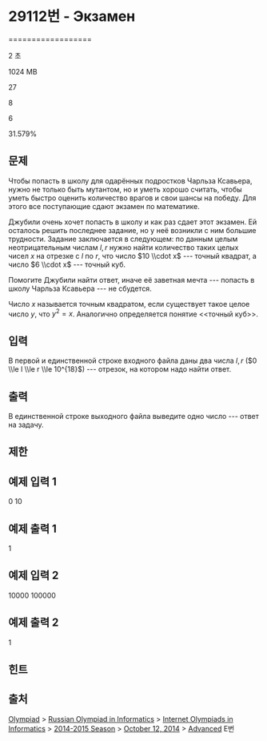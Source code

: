 # 29112번 - Экзамен


==================

2 초

1024 MB

27

8

6

31.579%

문제
--

Чтобы попасть в школу для одарённых подростков Чарльза Ксавьера, нужно не только быть мутантом, но и уметь хорошо считать, чтобы уметь быстро оценить количество врагов и свои шансы на победу. Для этого все поступающие сдают экзамен по математике.

Джубили очень хочет попасть в школу и как раз сдает этот экзамен. Ей осталось решить последнее задание, но у неё возникли с ним большие трудности. Задание заключается в следующем: по данным целым неотрицательным числам $l, r$ нужно найти количество таких целых чисел $x$ на отрезке с $l$ по $r$, что число $10 \\cdot x$ --- точный квадрат, а число $6 \\cdot x$ --- точный куб.

Помогите Джубили найти ответ, иначе её заветная мечта --- попасть в школу Чарльза Ксавьера --- не сбудется.

Число $x$ называется точным квадратом, если существует такое целое число $y$, что $y^2 = x$. Аналогично определяется понятие <<точный куб>>.

입력
--

В первой и единственной строке входного файла даны два числа $l, r$ ($0 \\le l \\le r \\le 10^{18}$) --- отрезок, на котором надо найти ответ.

출력
--

В единственной строке выходного файла выведите одно число --- ответ на задачу.

제한
--

예제 입력 1
-------

0 10

예제 출력 1
-------

1

예제 입력 2
-------

10000 100000

예제 출력 2
-------

1

힌트
--

출처
--

[Olympiad](/category/2) > [Russian Olympiad in Informatics](/category/500) > [Internet Olympiads in Informatics](/category/862) > [2014-2015 Season](/category/895) > [October 12, 2014](/category/896) > [Advanced](/category/detail/3746) E번